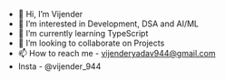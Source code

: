 - 👋 Hi, I’m Vijender
- 👀 I’m interested in Development, DSA and AI/ML
- 🌱 I’m currently learning TypeScript
- 💞️ I’m looking to collaborate on Projects
- 📫 How to reach me - vijenderyadav944@gmail.com
- Insta - @vijender_944
